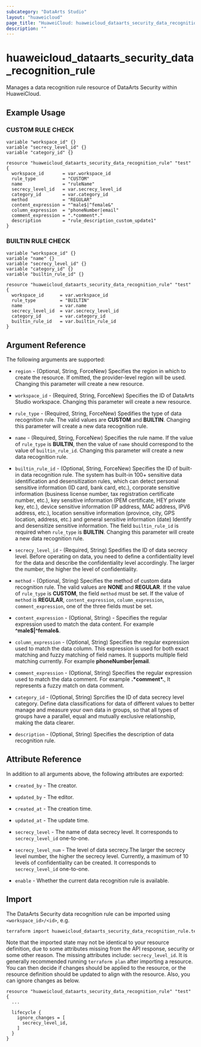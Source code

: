 ```yaml
---
subcategory: "DataArts Studio"
layout: "huaweicloud"
page_title: "HuaweiCloud: huaweicloud_dataarts_security_data_recognition_rule"
description: ""
---
```


# huaweicloud_dataarts_security_data_recognition_rule

Manages a data recognition rule resource of DataArts Security within HuaweiCloud.

## Example Usage

### CUSTOM RULE CHECK

```hcl
variable "workspace_id" {}
variable "secrecy_level_id" {}
variable "category_id" {}

resource "huaweicloud_dataarts_security_data_recognition_rule" "test" {
  workspace_id       = var.workspace_id
  rule_type          = "CUSTOM"
  name               = "ruleName"
  secrecy_level_id   = var.secrecy_level_id
  category_id        = var.category_id
  method             = "REGULAR"
  content_expression = "^male$|^female&"
  column_expression  = "phoneNumber|email"
  comment_expression = ".*comment*."
  description        = "rule_description_custom_update1"
}
```

### BUILTIN RULE CHECK

```hcl
variable "workspace_id" {}
variable "name" {}
variable "secrecy_level_id" {}
variable "category_id" {}
variable "builtin_rule_id" {}

resource "huaweicloud_dataarts_security_data_recognition_rule" "test" {
  workspace_id      = var.workspace_id
  rule_type         = "BUILTIN"
  name              = var.name
  secrecy_level_id  = var.secrecy_level_id
  category_id       = var.category_id
  builtin_rule_id   = var.builtin_rule_id
}
```

## Argument Reference

The following arguments are supported:

* `region` - (Optional, String, ForceNew) Specifies the region in which to create the resource.
  If omitted, the provider-level region will be used. Changing this parameter will create a new resource.

* `workspace_id` - (Required, String, ForceNew) Specifies the ID of DataArts Studio workspace.
  Changing this parameter will create a new resource.

* `rule_type` - (Required, String, ForceNew) Spedifies the type of data recognition rule.
  The valid values are **CUSTOM** and **BUILTIN**.
  Changing this parameter will create a new data recognition rule.

* `name` - (Required, String, ForceNew) Specifies the rule name.
  If the value of `rule_type` is **BUILTIN**,
  then the value of `name` should correspond to the value of `builtin_rule_id`.
  Changing this parameter will create a new data recognition rule.

* `builtin_rule_id` - (Optional, String, ForceNew) Specifies the ID of built-in data recognition rule.
  The system has built-in 100+ sensitive data identification and desensitization rules,
  which can detect personal sensitive information (ID card, bank card, etc.),
  corporate sensitive information (business license number, tax registration certificate number, etc.),
  key sensitive information (PEM certificate, HEY private key, etc.),
  device sensitive information (IP address, MAC address, IPV6 address, etc.),
  location sensitive information (province, city, GPS location, address, etc.)
  and general sensitive information (date) Identify and desensitize sensitive information.
  The field `builtin_rule_id` is required when `rule_type` is **BUILTIN**.
  Changing this parameter will create a new data recognition rule.

* `secrecy_level_id` - (Required, String) Spedifies the ID of data secrecy level.
  Before operating on data, you need to define a confidentiality level for the data
  and describe the confidentiality level accordingly.
  The larger the number, the higher the level of confidentiality.

* `method` - (Optional, String) Specifies the method of custom data recognition rule.
  The valid values are **NONE** and **REGULAR**.
  If the value of `rule_type` is **CUSTOM**, the field `method` must be set.
  If the value of `method` is **REGULAR**, `content_expression`, `column_expression`,
  `comment_expression`, one of the three fields must be set.

* `content_expression` - (Optional, String) - Specifies the regular expression used to match the data content.
  For example **^male$|^female&**.

* `column_expression` - (Optional, String) Specifies the regular expression used to match the data column.
  This expression is used for both exact matching and fuzzy matching of field names.
  It supports multiple field matching currently.
  For example **phoneNumber|email**.

* `comment_expression` - (Optional, String) Specifies the regular expression used to match the data comment.
  For example **.*comment\*.**, It represents a fuzzy match on data comment.

* `category_id` - (Optional, String) Sprcifies the ID of data secrecy level category.
  Define data classifications for data of different values to better manage and measure
  your own data in groups, so that all types of groups have a parallel,
  equal and mutually exclusive relationship, making the data clearer.

* `description` - (Optional, String) Specifies the description of data recognition rule.

## Attribute Reference

In addition to all arguments above, the following attributes are exported:

* `created_by` - The creator.

* `updated_by` - The editor.

* `created_at` - The creation time.

* `updated_at` - The update time.

* `secrecy_level` - The name of data secrecy level.
  It corresponds to `secrecy_level_id` one-to-one.

* `secrecy_level_num` - The level of data secrecy.The larger the secrecy level number,
  the higher the secrecy level. Currently, a maximum of 10 levels of confidentiality can be created.
  It corresponds to `secrecy_level_id` one-to-one.

* `enable` - Whether the current data recognition rule is available.

## Import

The DataArts Security data recognition rule can be imported using `<workspace_id>/<id>`, e.g.

```sh
terraform import huaweicloud_dataarts_security_data_recognition_rule.test <workspace_id>/<id>
```

Note that the imported state may not be identical to your resource definition, due to some attributes missing from the
API response, security or some other reason. The missing attributes include: `secrecy_level_id`.
It is generally recommended running `terraform plan` after importing a resource.
You can then decide if changes should be applied to the resource, or the resource definition should be updated to align
with the resource. Also, you can ignore changes as below.

```hcl
resource "huaweicloud_dataarts_security_data_recognition_rule" "test" {
  ...
  
  lifecycle {
    ignore_changes = [
      secrecy_level_id,
    ]
  }
}
```
